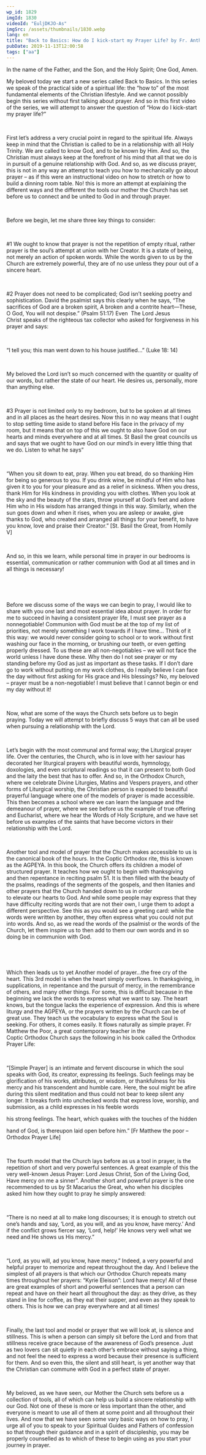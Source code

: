 ```yaml
---
wp_id: 1829
imgId: 1830
videoId: "EuljDKJO-As"
imgSrc: /assets/thumbnails/1830.webp
lang: en
title: "Back to Basics: How do I kick-start my Prayer Life? by Fr. Anthony Mourad"
pubDate: 2019-11-13T12:00:58
tags: ["aa"]
---
```


<p>In the name of the Father, and the Son, and the Holy Spirit; One God, Amen.</p>
<p>My beloved today we start a new series called Back to Basics. In this series we speak of the practical side of a spiritual life: the “how to” of the most fundamental elements of the Christian lifestyle. And we cannot possibly begin this series without first talking about prayer. And so in this first video of the series, we will attempt to answer the question of “How do I kick-start my prayer life?”</p>
<p>&nbsp;</p>
<p><span data-contrast="auto">First let’s address a </span><span data-contrast="auto">very crucial point </span><span data-contrast="auto">in regard to</span><span data-contrast="auto"> the spiritual life</span><span data-contrast="auto">. Always keep in mind that the Christian is called to be in a relationship with all Holy Trinity. We are called to know God, and to be known by Him. And </span><span data-contrast="auto">so,</span><span data-contrast="auto"> the Christian must always keep at the forefront of his mind that all that we do is in pursuit of a genuine relationship with God. </span><span data-contrast="auto">And </span><span data-contrast="auto">so,</span><span data-contrast="auto"> as we discuss prayer, this is not in any way an attempt to teach you how to </span><span data-contrast="auto">mechanically go about prayer – as if this were an instructional video on how to stretch or how to build a dinning room table. No! this is more an attempt at explaining the different ways and the different the tools our mother the Church has set before us to connect and be united to God in and through prayer. </span><span data-ccp-props="{&quot;201341983&quot;:0,&quot;335559739&quot;:200,&quot;335559740&quot;:276}" data-wac-het="1"> </span></p>
<p><span data-ccp-props="{&quot;201341983&quot;:0,&quot;335559739&quot;:200,&quot;335559740&quot;:276}" data-wac-het="1"> </span></p>
<p><span data-contrast="auto">Before we begin, l</span><span data-contrast="auto">et me share three key things to consider: </span><span data-ccp-props="{&quot;201341983&quot;:0,&quot;335559739&quot;:200,&quot;335559740&quot;:276}" data-wac-het="1"> </span></p>
<p><span data-ccp-props="{&quot;201341983&quot;:0,&quot;335559739&quot;:200,&quot;335559740&quot;:276}" data-wac-het="1"> </span></p>
<p><span data-contrast="auto">#1 </span><span data-contrast="auto">We ought to know that prayer is not the repetition of empty </span><span data-contrast="auto">ritual, rather prayer is</span><span data-contrast="auto"> the soul’s attempt at union with her Creator. </span><span data-contrast="auto">It is a state of being, not merely an action of spoken words. While the words given to us by the Church are extremely powerful, they are of no use unless they pour out of a sincere heart. </span><span data-contrast="auto"> </span><span data-ccp-props="{&quot;201341983&quot;:0,&quot;335559739&quot;:200,&quot;335559740&quot;:276}" data-wac-het="1"> </span></p>
<p><span data-ccp-props="{&quot;201341983&quot;:0,&quot;335559739&quot;:200,&quot;335559740&quot;:276}" data-wac-het="1"> </span></p>
<p><span data-contrast="auto">#2 Prayer does not need to be complicated</span><span data-contrast="auto">; God isn’t seeking poetry and sophistication. David the psalmist says this clearly when he </span><span data-contrast="auto">says,</span><span data-contrast="auto"> “</span><span data-contrast="auto">The sacrifices of God are a broken spirit,</span><span data-contrast="auto"> </span><span data-contrast="auto">A broken and a contrite heart—These, O God, You will not despise.</span><span data-contrast="auto">”</span><span data-contrast="auto"> (Psalm 51:17)</span><span data-contrast="auto"> </span><span data-contrast="auto">Even </span><span data-contrast="auto"> </span><span data-contrast="auto">T</span><span data-contrast="auto">he Lord Jesus Christ </span><span data-contrast="auto">speaks of the righteous tax collector who asked for forgiveness in his prayer and says: </span><span data-ccp-props="{&quot;201341983&quot;:0,&quot;335559739&quot;:200,&quot;335559740&quot;:276}" data-wac-het="1"> </span></p>
<p><span data-ccp-props="{&quot;201341983&quot;:0,&quot;335559739&quot;:200,&quot;335559740&quot;:276}" data-wac-het="1"> </span></p>
<p><span data-contrast="auto">“</span><span data-contrast="auto">I tell </span><span data-contrast="auto">you;</span><span data-contrast="auto"> this man went down to his house justified</span><span data-contrast="auto">…</span><span data-contrast="auto">”</span><span data-contrast="auto"> (Luke 18: 14)</span><span data-ccp-props="{&quot;201341983&quot;:0,&quot;335559739&quot;:200,&quot;335559740&quot;:276}" data-wac-het="1"> </span></p>
<p><span data-ccp-props="{&quot;201341983&quot;:0,&quot;335559739&quot;:200,&quot;335559740&quot;:276}" data-wac-het="1"> </span></p>
<p><span data-contrast="auto">My beloved the Lord isn’t so much concerned with the quantity or quality of our words, but rather the state of our heart. He desires us</span><span data-contrast="auto">,</span><span data-contrast="auto"> personally, more than anything else. </span><span data-ccp-props="{&quot;201341983&quot;:0,&quot;335559739&quot;:200,&quot;335559740&quot;:276}" data-wac-het="1"> </span></p>
<p><span data-ccp-props="{&quot;201341983&quot;:0,&quot;335559739&quot;:200,&quot;335559740&quot;:276}" data-wac-het="1"> </span></p>
<p><span data-contrast="auto">#3 Prayer </span><span data-contrast="auto">is not limited only to my bedroom, but to be </span><span data-contrast="auto">spoken </span><span data-contrast="auto">at all times and in all places</span><span data-contrast="auto"> as the heart desires.</span><span data-contrast="auto"> Now this in no way means that </span><span data-contrast="auto">I</span><span data-contrast="auto"> ought to stop setting time aside to stand before His face in the privacy of my room, but it means that on top of this we ought to also have God on our hearts and minds everywhere and at all times. </span><span data-contrast="auto">St Basil the great councils us and says that we ought to have God on our mind’s in every little thing that we do. Listen to what he says”</span><span data-ccp-props="{&quot;201341983&quot;:0,&quot;335559739&quot;:200,&quot;335559740&quot;:276}" data-wac-het="1"> </span></p>
<p><span data-ccp-props="{&quot;201341983&quot;:0,&quot;335559739&quot;:200,&quot;335559740&quot;:276}" data-wac-het="1"> </span></p>
<p><span data-contrast="auto">“When you sit down to eat, pray. When you eat bread, do so thanking Him for being so generous to you. If you drink wine, be mindful of Him who has given it to you for your pleasure and as a relief in sickness. When you dress, thank Him for His kindness in providing you with clothes. When you look at the sky and the beauty of the stars, throw yourself at God’s feet and adore Him who in His wisdom has arranged things in this way. Similarly, when the sun goes down and when it rises, when you are asleep or awake, give thanks to God, who created and arranged all things for your benefit, to have you know, love and praise their Creator.”</span><span data-contrast="auto"> [</span><span data-contrast="auto">St. Basil the Great, from Homily V</span><span data-contrast="auto">]</span><span data-ccp-props="{&quot;201341983&quot;:0,&quot;335559739&quot;:200,&quot;335559740&quot;:276}" data-wac-het="1"> </span></p>
<p><span data-ccp-props="{&quot;201341983&quot;:0,&quot;335559739&quot;:200,&quot;335559740&quot;:276}" data-wac-het="1"> </span></p>
<p><span data-contrast="auto">And </span><span data-contrast="auto">so,</span><span data-contrast="auto"> in this we learn, while personal time in prayer in our bedrooms is essential, communication or rather communion with God at all times and in all things is necessary! </span><span data-ccp-props="{&quot;201341983&quot;:0,&quot;335559739&quot;:200,&quot;335559740&quot;:276}" data-wac-het="1"> </span></p>
<p><span data-ccp-props="{&quot;201341983&quot;:0,&quot;335559739&quot;:200,&quot;335559740&quot;:276}" data-wac-het="1"> </span></p>
<p><span data-ccp-props="{&quot;201341983&quot;:0,&quot;335559739&quot;:200,&quot;335559740&quot;:276}" data-wac-het="1"> </span></p>
<p><span data-contrast="auto">Before we discuss some of the ways we can begin to pray, I would like to share with you one last and most essential idea about prayer. In order for me to succeed in having a consistent prayer life, I must see prayer as a nonnegotiable! Communion with God must be at the top of my list of priorities, not merely something I work towards if I have time… Think of it this way: we would never consider going to school or to work without first washing our face in the morning, or brushing our teeth, or even getting properly dressed. To us these are all non-negotiables – we will not face the world unless I have done these. Why then do I not see prayer or my standing before my God as just as important as these tasks. If I don’t dare go to work without putting on my work clothes, do I really believe I can face the day without first asking for His grace and His blessings? No, my beloved – prayer must be a non-negotiable! I must believe that I cannot begin or end my day without it! </span><span data-ccp-props="{&quot;201341983&quot;:0,&quot;335559739&quot;:200,&quot;335559740&quot;:276}" data-wac-het="1"> </span></p>
<p><span data-ccp-props="{&quot;201341983&quot;:0,&quot;335559739&quot;:200,&quot;335559740&quot;:276}" data-wac-het="1"> </span></p>
<p><span data-contrast="auto">Now,</span><span data-contrast="auto"> what are some of the ways the Church sets before us to begin praying. Today we will attempt to briefly discuss </span><span data-contrast="auto">5</span><span data-contrast="auto"> ways that can all be used when pursuing a relationship with the Lord. </span><span data-ccp-props="{&quot;201341983&quot;:0,&quot;335559739&quot;:200,&quot;335559740&quot;:276}" data-wac-het="1"> </span></p>
<p><span data-ccp-props="{&quot;201341983&quot;:0,&quot;335559739&quot;:200,&quot;335559740&quot;:276}" data-wac-het="1"> </span></p>
<p><span data-contrast="auto">Let’s begin with the most communal and formal way; the Liturgical prayer life. Over the centuries, the Church, who is in love with her saviour has decorated her liturgical prayers with beautiful words, </span><span data-contrast="auto">hymnology</span><span data-contrast="auto">, doxologies, and even scriptural readings so that it can present to both God and the laity the best that has to offer. And so, in the Orthodox Church, where we celebrate Divine Liturg</span><span data-contrast="auto">ies</span><span data-contrast="auto">, </span><span data-contrast="auto">Matins and </span><span data-contrast="auto">Vespers prayers,</span><span data-contrast="auto"> and other forms of Liturgical worship,</span><span data-contrast="auto"> the Christian person is exposed to beautiful prayerful language where one of the models</span><span data-contrast="auto"> of prayer is </span><span data-contrast="auto">made accessible</span><span data-contrast="auto">. This then becomes a school</span><span data-contrast="auto"> where we can learn the language and the demeanour of prayer, where we see before us the example of true offering and Eucharist, where we hear the Words of </span><span data-contrast="auto">Holy Scripture, </span><span data-contrast="auto">and we have set before us examples of the saints that have become victors in their relationship with the Lord. </span><span data-ccp-props="{&quot;201341983&quot;:0,&quot;335559739&quot;:200,&quot;335559740&quot;:276}" data-wac-het="1"> </span></p>
<p><span data-ccp-props="{&quot;201341983&quot;:0,&quot;335559739&quot;:200,&quot;335559740&quot;:276}" data-wac-het="1"> </span></p>
<p><span data-contrast="auto">Another tool and model of prayer that the Church makes accessible to us is the canonical book of the hours. In the </span><span data-contrast="auto">Coptic Orthodox rite, this is known as the AGPEYA. In this book, the Church offers its children a model of structured prayer. It teaches how we ought to begin with thanksgiving and</span><span data-contrast="auto"> then</span><span data-contrast="auto"> repentance in reciting psalm 5</span><span data-contrast="auto">1</span><span data-contrast="auto">. It is then filled with the beauty of the psalms, readings of the segments of the gospels, and then litanies and other prayers that the Church ha</span><span data-contrast="auto">nded down to us in order to </span><span data-contrast="auto">elevate </span><span data-contrast="auto">our</span><span data-contrast="auto"> heart</span><span data-contrast="auto">s</span><span data-contrast="auto"> to God. </span><span data-contrast="auto">And while some people may express that they have difficulty reciting words that are not their own, I urge them to adopt a different perspective. See this as you would see a greeting card: while the words were written by another, they often express what you could not put into words. And </span><span data-contrast="auto">so,</span><span data-contrast="auto"> as we read the words of the psalmist or the words of the Church, let them inspire us to then add to them our own words and in so doing be in communion with God. </span><span data-ccp-props="{&quot;201341983&quot;:0,&quot;335559739&quot;:200,&quot;335559740&quot;:276}" data-wac-het="1"> </span></p>
<p><span data-ccp-props="{&quot;201341983&quot;:0,&quot;335559739&quot;:200,&quot;335559740&quot;:276}" data-wac-het="1"> </span></p>
<p><span data-ccp-props="{&quot;201341983&quot;:0,&quot;335559739&quot;:200,&quot;335559740&quot;:276}" data-wac-het="1"> </span></p>
<p><span data-contrast="auto">Which then leads us to yet Another model of prayer…the free cry of the heart. </span><span data-contrast="auto">This </span><span data-contrast="auto">3</span><span data-contrast="auto">rd</span><span data-contrast="auto"> model </span><span data-contrast="auto">is when the heart simply overflows. In thanksgiving, in supplications, in </span><span data-contrast="auto">repentance and the pursuit of mercy, in the remembrance of others, and many other things. </span><span data-contrast="auto">For some, this is difficult because in the beginning we lack </span><span data-contrast="auto">the words to express what we want to say. The heart knows, but the tongue lacks the experience of expression. And this is where liturgy and the AGPEYA, or the prayers written by the Church can be of great use. They teach us the vocabulary to express what the Soul is seeking. For others, it comes easily. It flows naturally as simple prayer. Fr Matthew the Poor, a great contemporary teacher in the Coptic </span><span data-contrast="auto">Orthodox </span><span data-contrast="auto">Church says the following in his book called the Orthodox Prayer Life: </span><span data-ccp-props="{&quot;201341983&quot;:0,&quot;335559739&quot;:200,&quot;335559740&quot;:276}" data-wac-het="1"> </span></p>
<p><span data-ccp-props="{&quot;201341983&quot;:0,&quot;335559739&quot;:200,&quot;335559740&quot;:276}" data-wac-het="1"> </span></p>
<p><span data-contrast="auto">“[Simple Prayer] is an </span><span data-contrast="auto">intimate and fervent discourse in which the soul speaks with God, its creator,</span><span data-contrast="auto"> </span><span data-contrast="auto">expressing its feelings. Such feelings may be glorification of his works, attributes,</span><span data-contrast="auto"> </span><span data-contrast="auto">or wisdom, or thankfulness for his mercy and his transcendent and humble</span><span data-contrast="auto"> </span><span data-contrast="auto">care.</span><span data-contrast="auto"> </span><span data-contrast="auto">Here, the soul might be afire during this silent meditation and thus could</span><span data-contrast="auto"> </span><span data-contrast="auto">not bear to keep silent any longer. It breaks forth into unchecked words that</span><span data-contrast="auto"> </span><span data-contrast="auto">express love, worship, and submission, as a child expresses in his feeble words</span><span data-ccp-props="{&quot;201341983&quot;:0,&quot;335559739&quot;:200,&quot;335559740&quot;:276}" data-wac-het="1"> </span></p>
<p><span data-contrast="auto">his strong feelings. The heart, which quakes with the touches of the hidden</span><span data-ccp-props="{&quot;201341983&quot;:0,&quot;335559739&quot;:200,&quot;335559740&quot;:276}" data-wac-het="1"> </span></p>
<p><span data-contrast="auto">hand of God, is thereupon laid open before him.</span><span data-contrast="auto">” [Fr Matthew the poor – Orthodox Prayer Life] </span><span data-ccp-props="{&quot;201341983&quot;:0,&quot;335559739&quot;:200,&quot;335559740&quot;:276}" data-wac-het="1"> </span></p>
<p><span data-ccp-props="{&quot;201341983&quot;:0,&quot;335559739&quot;:200,&quot;335559740&quot;:276}" data-wac-het="1"> </span></p>
<p><span data-contrast="auto">The </span><span data-contrast="auto">fourth</span><span data-contrast="auto"> model that the Church lays before as us a tool in prayer, is the repetition of short and very powerful sentences. A great example of this the very </span><span data-contrast="auto">well-known</span><span data-contrast="auto"> Jesus Prayer: Lord Jesus Christ, Son of the Living God, Have mercy on me a sinner”. </span><span data-contrast="auto">Another short and powerful prayer is the one recommended to us by St </span><span data-contrast="auto">Macarius</span><span data-contrast="auto"> the Great, who </span><span data-contrast="auto">when his </span><span data-contrast="auto">disciples asked him how they ought to pray he simply answered: </span><span data-ccp-props="{&quot;201341983&quot;:0,&quot;335559739&quot;:200,&quot;335559740&quot;:276}" data-wac-het="1"> </span></p>
<p><span data-ccp-props="{&quot;201341983&quot;:0,&quot;335559739&quot;:200,&quot;335559740&quot;:276}" data-wac-het="1"> </span></p>
<p><span data-contrast="auto">“</span><span data-contrast="auto">There is no need at all to make long discourses; it is enough to stretch out one’s hands and say, ‘Lord, as you will, and as you know, have mercy.’ And if the conflict grows fiercer say, ‘Lord, help!’ He knows very well what we need and He shows us His mercy.”</span><span data-ccp-props="{&quot;201341983&quot;:0,&quot;335559739&quot;:200,&quot;335559740&quot;:276}" data-wac-het="1"> </span></p>
<p><span data-ccp-props="{&quot;201341983&quot;:0,&quot;335559739&quot;:200,&quot;335559740&quot;:276}" data-wac-het="1"> </span></p>
<p><span data-contrast="auto">“Lord, as you will, ad you know, have mercy.” </span><span data-contrast="auto">Indeed,</span><span data-contrast="auto"> a very powerful and helpful prayer to memorize and repeat throughout the day. And I believe the simplest of all prayers is that which our Orthodox Church repeats many times throughout her prayers: “</span><span data-contrast="auto">Kyrie Eleison</span><span data-contrast="auto">”: Lord have mercy! </span><span data-contrast="auto">All of these are great examples of short and powerful sentences that a person can repeat and have on their heart all throughout the day: as they drive, as they stand in line for coffee, as they eat their supper, and even as they speak to others. This is how we can pray everywhere and at all times!</span><span data-ccp-props="{&quot;201341983&quot;:0,&quot;335559739&quot;:200,&quot;335559740&quot;:276}" data-wac-het="1"> </span></p>
<p><span data-ccp-props="{&quot;201341983&quot;:0,&quot;335559739&quot;:200,&quot;335559740&quot;:276}" data-wac-het="1"> </span></p>
<p><span data-contrast="auto">Finally, the last tool and model or prayer </span><span data-contrast="auto">that we will look at</span><span data-contrast="auto">, is silence and stillness. </span><span data-contrast="auto">This is when a person can simply sit before the Lord and from that stillness receive grace because of the awareness of God’s presence. Just as two lovers can sit quietly in each other’s embrace without saying a </span><span data-contrast="auto">thing</span><span data-contrast="auto">, and not feel the need to express a word because their presence is sufficient for them. And so even this, the silent and still heart, </span><span data-contrast="auto">is </span><span data-contrast="auto">yet another way that the Christian can commune with God in a perfect state of prayer. </span><span data-ccp-props="{&quot;201341983&quot;:0,&quot;335559739&quot;:200,&quot;335559740&quot;:276}" data-wac-het="1"> </span></p>
<p><span data-ccp-props="{&quot;201341983&quot;:0,&quot;335559739&quot;:200,&quot;335559740&quot;:276}" data-wac-het="1"> </span></p>
<p><span data-contrast="auto">My beloved, as we have seen, our Mother the Church sets before us a collection of tools, all of which can help us build a sincere relationship with our God. Not one of these is more or less important than the other, and everyone is meant to use all of them at some point </span><span data-contrast="auto">and all throughout </span><span data-contrast="auto">their lives. And now that we have seen some vary basic ways on how to pray, I urge all of you to speak to your Spiritual Guides and Fathers of confession so that through their guidance and in a spirit of discipleship, you may be properly counselled as to which of these to begin using as you start your journey in prayer.</span><span data-ccp-props="{&quot;201341983&quot;:0,&quot;335559739&quot;:200,&quot;335559740&quot;:276}" data-wac-het="1"> </span></p>
<p><span data-ccp-props="{&quot;201341983&quot;:0,&quot;335559739&quot;:200,&quot;335559740&quot;:276}" data-wac-het="1"> </span></p>
